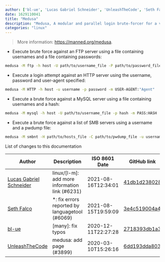 ```yaml
---
author: ['bl-ue', 'Lucas Gabriel Schneider', 'UnleashTheCode', 'Seth Falco']
date: 1629110041
title: "Medusa"
description: "Medusa, A modular and parallel login brute-forcer for a variety of protocols."
categories: "linux"
---
```

> More information: <https://manned.org/medusa>.

- Execute brute force against an FTP server using a file containing usernames and a file containing passwords:

```bash
medusa -M ftp -h host -U path/to/username_file -P path/to/password_file
```

- Execute a login attempt against an HTTP server using the username, password and user-agent specified:

```bash
medusa -M HTTP -h host -u username -p password -m USER-AGENT:"Agent"
```

- Execute a brute force against a MySQL server using a file containing usernames and a hash:

```bash
medusa -M mysql -h host -U path/to/username_file -p hash -m PASS:HASH
```

- Execute a brute force against a list of SMB servers using a username and a pwdump file:

```bash
medusa -M smbnt -H path/to/hosts_file -C path/to/pwdump_file -u username -m PASS:HASH
```
List of changes to this documentation


Author | Description | ISO 8601 Date | GitHub link
------|-----|-----|-----
[Lucas Gabriel Schneider](mailto:casdpa@gmail.com) | linux/[l-m]: add more information link (#6231) | 2021-08-16T12:34:01 | [41db1d238028](https://github.com/tldr-pages/tldr/commit/41db1d2380286234a89aaa2131d8e1d1c531b850)
[Seth Falco](mailto:seth@falco.fun) | *: fix errors reported by languagetool (#6069) | 2021-08-15T19:59:09 | [3e4c519004a4](https://github.com/tldr-pages/tldr/commit/3e4c519004a471c861cdc609fd7239ee3355671c)
[bl-ue](mailto:54780737+bl-ue@users.noreply.github.com) | [many]: fix typos | 2020-12-11T22:27:28 | [2718393db1a3](https://github.com/tldr-pages/tldr/commit/2718393db1a358b04f94effb6a8b16e61647fb0b)
[UnleashTheCode](mailto:danteodorandrei@outlook.com) | medusa: add page (#3899) | 2020-03-10T15:26:16 | [6dd193dda803](https://github.com/tldr-pages/tldr/commit/6dd193dda803a0a6f2053ba5ae6dbd7ab06d1fec)

